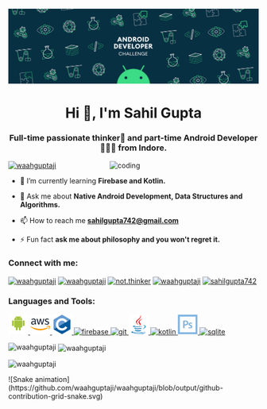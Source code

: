 ![logo](https://github.com/Waahguptaji/waahguptaji/blob/main/Banner.gif)
<h1 align="center">Hi 👋, I'm Sahil Gupta</h1>
<h3 align="center">Full-time passionate thinker🤔 and part-time Android Developer👨🏻‍💻 from Indore.</h3>
<img align="right" alt="coding" width="300" src="https://i.pinimg.com/originals/7e/4f/01/7e4f01acde62cfa30b1d0aaa6401c577.gif">



<p align="left"> <a href="https://twitter.com/waahguptaji" target="blank"><img src="https://img.shields.io/twitter/follow/waahguptaji?logo=twitter&style=for-the-badge" alt="waahguptaji" /></a> </p>

- 🌱 I’m currently learning **Firebase and Kotlin.**

- 💬 Ask me about **Native Android Development, Data Structures and Algorithms.**

- 📫 How to reach me **sahilgupta742@gmail.com**

- ⚡ Fun fact **ask me about philosophy and you won't regret it.**

<h3 align="left">Connect with me:</h3>
<p align="left">
<a href="https://twitter.com/waahguptaji" target="blank"><img align="center" src="https://raw.githubusercontent.com/rahuldkjain/github-profile-readme-generator/master/src/images/icons/Social/twitter.svg" alt="waahguptaji" height="30" width="40" /></a>
<a href="https://linkedin.com/in/waahguptaji" target="blank"><img align="center" src="https://raw.githubusercontent.com/rahuldkjain/github-profile-readme-generator/master/src/images/icons/Social/linked-in-alt.svg" alt="waahguptaji" height="30" width="40" /></a>
<a href="https://instagram.com/not.thinker" target="blank"><img align="center" src="https://raw.githubusercontent.com/rahuldkjain/github-profile-readme-generator/master/src/images/icons/Social/instagram.svg" alt="not.thinker" height="30" width="40" /></a>
<a href="https://www.leetcode.com/waahguptaji" target="blank"><img align="center" src="https://raw.githubusercontent.com/rahuldkjain/github-profile-readme-generator/master/src/images/icons/Social/leet-code.svg" alt="waahguptaji" height="30" width="40" /></a>
<a href="https://auth.geeksforgeeks.org/user/sahilgupta742" target="blank"><img align="center" src="https://raw.githubusercontent.com/rahuldkjain/github-profile-readme-generator/master/src/images/icons/Social/geeks-for-geeks.svg" alt="sahilgupta742" height="30" width="40" /></a>
</p>

<h3 align="left">Languages and Tools:</h3>
<p align="left"> <a href="https://developer.android.com" target="_blank" rel="noreferrer"> <img src="https://raw.githubusercontent.com/devicons/devicon/master/icons/android/android-original-wordmark.svg" alt="android" width="40" height="40"/> </a> <a href="https://aws.amazon.com" target="_blank" rel="noreferrer"> <img src="https://raw.githubusercontent.com/devicons/devicon/master/icons/amazonwebservices/amazonwebservices-original-wordmark.svg" alt="aws" width="40" height="40"/> </a> <a href="https://www.cprogramming.com/" target="_blank" rel="noreferrer"> <img src="https://raw.githubusercontent.com/devicons/devicon/master/icons/c/c-original.svg" alt="c" width="40" height="40"/> </a> <a href="https://firebase.google.com/" target="_blank" rel="noreferrer"> <img src="https://www.vectorlogo.zone/logos/firebase/firebase-icon.svg" alt="firebase" width="40" height="40"/> </a> <a href="https://git-scm.com/" target="_blank" rel="noreferrer"> <img src="https://www.vectorlogo.zone/logos/git-scm/git-scm-icon.svg" alt="git" width="40" height="40"/> </a> <a href="https://www.java.com" target="_blank" rel="noreferrer"> <img src="https://raw.githubusercontent.com/devicons/devicon/master/icons/java/java-original.svg" alt="java" width="40" height="40"/> </a> <a href="https://kotlinlang.org" target="_blank" rel="noreferrer"> <img src="https://www.vectorlogo.zone/logos/kotlinlang/kotlinlang-icon.svg" alt="kotlin" width="40" height="40"/> </a> <a href="https://www.photoshop.com/en" target="_blank" rel="noreferrer"> <img src="https://raw.githubusercontent.com/devicons/devicon/master/icons/photoshop/photoshop-line.svg" alt="photoshop" width="40" height="40"/> </a> <a href="https://www.sqlite.org/" target="_blank" rel="noreferrer"> <img src="https://www.vectorlogo.zone/logos/sqlite/sqlite-icon.svg" alt="sqlite" width="40" height="40"/> </a> </p>

<p><img align="left" src="https://github-readme-stats.vercel.app/api/top-langs?username=waahguptaji&show_icons=true&locale=en&layout=compact" alt="waahguptaji" /></p>

<p>&nbsp;<img align="center" src="https://github-readme-stats.vercel.app/api?username=waahguptaji&show_icons=true&locale=en" alt="waahguptaji" /></p>

<p><img align="center" src="https://github-readme-streak-stats.herokuapp.com/?user=waahguptaji&" alt="waahguptaji" /></p>
![Snake animation](https://github.com/waahguptaji/waahguptaji/blob/output/github-contribution-grid-snake.svg)

